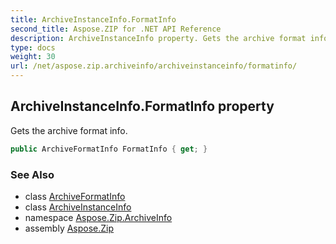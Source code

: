 ```yaml
---
title: ArchiveInstanceInfo.FormatInfo
second_title: Aspose.ZIP for .NET API Reference
description: ArchiveInstanceInfo property. Gets the archive format info
type: docs
weight: 30
url: /net/aspose.zip.archiveinfo/archiveinstanceinfo/formatinfo/
---
```

## ArchiveInstanceInfo.FormatInfo property

Gets the archive format info.

```csharp
public ArchiveFormatInfo FormatInfo { get; }
```

### See Also

* class [ArchiveFormatInfo](../../archiveformatinfo/)
* class [ArchiveInstanceInfo](../)
* namespace [Aspose.Zip.ArchiveInfo](../../archiveinstanceinfo/)
* assembly [Aspose.Zip](../../../)



